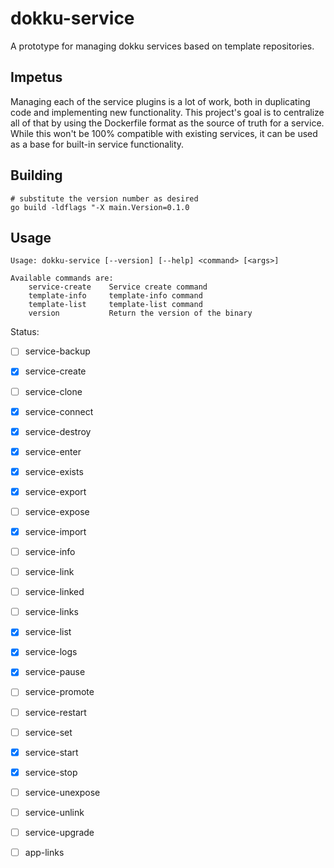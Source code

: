 # dokku-service

A prototype for managing dokku services based on template repositories.

## Impetus

Managing each of the service plugins is a lot of work, both in duplicating code and implementing new functionality.
This project's goal is to centralize all of that by using the Dockerfile format as the source of truth for a service.
While this won't be 100% compatible with existing services, it can be used as a base for built-in service functionality.

## Building

```shell
# substitute the version number as desired
go build -ldflags "-X main.Version=0.1.0
```

## Usage

```
Usage: dokku-service [--version] [--help] <command> [<args>]

Available commands are:
    service-create    Service create command
    template-info     template-info command
    template-list     template-list command
    version           Return the version of the binary
```

Status:

- [ ] service-backup
- [x] service-create
- [ ] service-clone
- [x] service-connect
- [x] service-destroy
- [x] service-enter
- [x] service-exists
- [x] service-export
- [ ] service-expose
- [x] service-import
- [ ] service-info
- [ ] service-link
- [ ] service-linked
- [ ] service-links
- [x] service-list
- [x] service-logs
- [x] service-pause
- [ ] service-promote
- [ ] service-restart
- [ ] service-set
- [x] service-start
- [x] service-stop
- [ ] service-unexpose
- [ ] service-unlink
- [ ] service-upgrade

- [ ] app-links
